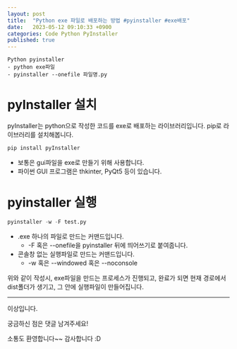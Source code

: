 ```yaml
---
layout: post
title:  "Python exe 파일로 배포하는 방법 #pyinstaller #exe배포"
date:   2023-05-12 09:10:33 +0900
categories: Code Python PyInstaller
published: true
---
```

```
Python pyinstaller
- python exe파일
- pyinstaller --onefile 파일명.py
```

# pyInstaller 설치

pyInstaller는 python으로 작성한 코드를 exe로 배포하는 라이브러리입니다. pip로 라이브러리를 설치해봅니다.

```python
pip install pyInstaller
```

- 보통은 gui파일을 exe로 만들기 위해 사용합니다.
- 파이썬 GUI 프로그램은 thkinter, PyQt5 등이 있습니다.

# pyinstaller 실행

```python
pyinstaller -w -F test.py
```
- .exe 하나의 파일로 만드는 커맨드입니다.
    - -F 혹은 --onefile을 pyinstaller 뒤에 띄어쓰기로 붙여줍니다.
- 콘솔창 없는 실행파일로 만드는 커맨드입니다.
    - -w 혹은 --windowed 혹은 --noconsole

위와 같이 작성시, exe파일을 만드는 프로세스가 진행되고, 완료가 되면 현재 경로에서 dist폴더가 생기고, 그 안에 실행파일이 만들어집니다.

---

이상입니다.

궁금하신 점은 댓글 남겨주세요!

소통도 환영합니다~~ 감사합니다 :D